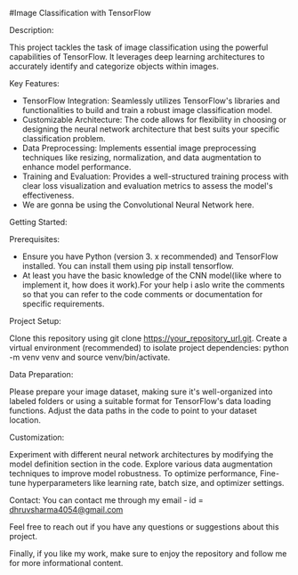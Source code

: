#Image Classification with TensorFlow

Description:

This project tackles the task of image classification using the powerful capabilities of TensorFlow. It leverages deep learning architectures to accurately identify and categorize objects within images.

Key Features:

- TensorFlow Integration: Seamlessly utilizes TensorFlow's libraries and functionalities to build and train a robust image classification model.
- Customizable Architecture: The code allows for flexibility in choosing or designing the neural network architecture that best suits your specific classification problem.
- Data Preprocessing: Implements essential image preprocessing techniques like resizing, normalization, and data augmentation to enhance model performance.
- Training and Evaluation: Provides a well-structured training process with clear loss visualization and evaluation metrics to assess the model's effectiveness.
- We are gonna be using the Convolutional Neural Network here.
  
Getting Started:

Prerequisites:

- Ensure you have Python (version 3. x recommended) and TensorFlow installed. You can install them using pip install tensorflow.
- At least you have the basic knowledge of the CNN model(like where to implement it, how does it work).For your help i aslo write the comments so that you can refer to the code comments or documentation for specific requirements.

Project Setup:

Clone this repository using git clone https://your_repository_url.git.
Create a virtual environment (recommended) to isolate project dependencies: python -m venv venv and source venv/bin/activate.

Data Preparation:

Please prepare your image dataset, making sure it's well-organized into labeled folders or using a suitable format for TensorFlow's data loading functions.
Adjust the data paths in the code to point to your dataset location.

Customization:

Experiment with different neural network architectures by modifying the model definition section in the code.
Explore various data augmentation techniques to improve model robustness.
To optimize performance, Fine-tune hyperparameters like learning rate, batch size, and optimizer settings.

Contact: You can contact me through my email - id = dhruvsharma4054@gmail.com

Feel free to reach out if you have any questions or suggestions about this project.

Finally, if you like my work, make sure to enjoy the repository and follow me for more informational content.

